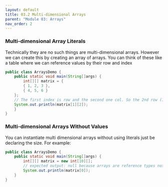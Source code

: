 ```yaml
---
layout: default
title: 03.2 Multi-dimensional Arrays
parent: "Module 03: Arrays"
nav_order: 2
---
```


### Multi-dimensional Array Literals

Technically they are no such things are multi-dimensional arrays. However we can create this by creating an array of arrays. You can think of these like a table where we can reference values by their row and index

```Java
public class ArraysDemo {
    public static void main(String[]args) {
        int[][] matrix = {
        { 1, 2, 3 },
        { 4, 5, 6 }
    };
    // The first index is row and the second one col. So the 2nd row (1 index), at the 3rd position (2 index) is 6;
    System.out.println(matrix[1][2]);
    }
}
```

### Multi-dimensional Arrays Without Values

You can instantiate multi dimensional arrays without using literals just be declaring the size. For example:

```Java
public class ArraysDemo {
    public static void main(String[]args) {
        int[][] matrix = new int[10][];
        // expected output: null because arrays are reference types not primitives.
        System.out.println(matrix[0]);
    }
}
```

